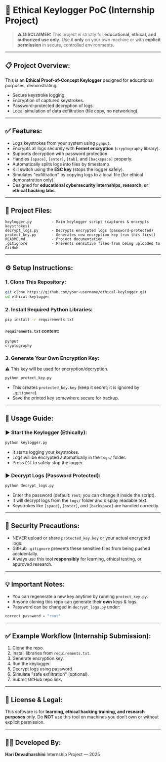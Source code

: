 # 🔐 Ethical Keylogger PoC (Internship Project)

> ⚠️ **DISCLAIMER:**
> This project is strictly for **educational, ethical, and authorized use only**.
> Use it **only** on your own machine or with **explicit permission** in secure, controlled environments.

---

## 📋 Project Overview:

This is an **Ethical Proof-of-Concept Keylogger** designed for educational purposes, demonstrating:

* Secure keystroke logging.
* Encryption of captured keystrokes.
* Password-protected decryption of logs.
* Local simulation of data exfiltration (file copy, no networking).

---

## ✅ Features:

* Logs keystrokes from your system using `pynput`.
* Encrypts all logs securely with **Fernet encryption** (`cryptography` library).
* Supports decryption with password protection.
* Handles `[space]`, `[enter]`, `[tab]`, and `[backspace]` properly.
* Automatically splits logs into files by timestamp.
* Kill switch using the **ESC key** (stops the logger safely).
* Simulates "exfiltration" by copying logs to a local file (for ethical demonstration only).
* Designed for **educational cybersecurity internships, research, or ethical hacking labs**.

---

## 📂 Project Files:

```
keylogger.py         - Main keylogger script (captures & encrypts keystrokes)
decrypt_logs.py      - Decrypts encrypted logs (password-protected)
protect_key.py       - Generates new encryption key (run this first)
README.md            - Project documentation
.gitignore           - Prevents sensitive files from being uploaded to GitHub
```

---

## ⚙️ Setup Instructions:

### 1. Clone This Repository:

```bash
git clone https://github.com/your-username/ethical-keylogger.git
cd ethical-keylogger
```

### 2. Install Required Python Libraries:

```bash
pip install -r requirements.txt
```

#### `requirements.txt` content:

```
pynput
cryptography
```

### 3. Generate Your Own Encryption Key:

⚠️ This key will be used for encryption/decryption.

```bash
python protect_key.py
```

* This creates `protected_key.key` (keep it secret; it is ignored by `.gitignore`).
* Save the printed key somewhere secure for backup.

---

## 📝 Usage Guide:

### ▶️ Start the Keylogger (Ethically):

```bash
python keylogger.py
```

* It starts logging your keystrokes.
* Logs will be encrypted automatically in the `logs/` folder.
* Press `ESC` to safely stop the logger.

### ▶️ Decrypt Logs (Password Protected):

```bash
python decrypt_logs.py
```

* Enter the password (default: `root`; you can change it inside the script).
* It will decrypt logs from the `logs/` folder and display readable text.
* Keystrokes like `[space]`, `[enter]`, and `[backspace]` are handled correctly.

---

## 🚫 Security Precautions:

* NEVER upload or share `protected_key.key` or your actual encrypted logs.
* GitHub `.gitignore` prevents these sensitive files from being pushed accidentally.
* Always use this tool **responsibly** for learning, ethical testing, or approved research.

---

## 💡 Important Notes:

* You can regenerate a new key anytime by running `protect_key.py`.
* Anyone cloning this repo can generate their **own** keys & logs.
* Password can be changed in `decrypt_logs.py` under:

```python
correct_password = "root"
```

---

## ✅ Example Workflow (Internship Submission):

1. Clone the repo.
2. Install libraries from `requirements.txt`.
3. Generate encryption key.
4. Run the keylogger.
5. Decrypt logs using password.
6. Simulate "safe exfiltration" (optional).
7. Submit GitHub repo link.

---

## 📜 License & Legal:

This software is for **learning, ethical hacking training, and research purposes** only.
Do **NOT** use this tool on machines you don’t own or without explicit permission.

---

## 👩‍💼 Developed By:

**Hari Devadharshini**
Internship Project — 2025
